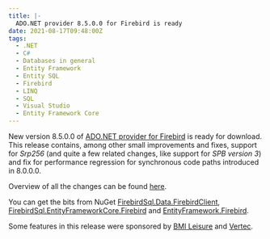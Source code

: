 ```yaml
---
title: |-
  ADO.NET provider 8.5.0.0 for Firebird is ready
date: 2021-08-17T09:48:00Z
tags:
  - .NET
  - C#
  - Databases in general
  - Entity Framework
  - Entity SQL
  - Firebird
  - LINQ
  - SQL
  - Visual Studio
  - Entity Framework Core
---
```

New version 8.5.0.0 of [ADO.NET provider for Firebird][1] is ready for download. This release contains, among other small improvements and fixes, support for _Srp256_ (and quite a few related changes, like support for _SPB version 3_) and fix for performance regression for synchronous code paths introduced in 8.0.0.0.

<!-- excerpt -->

Overview of all the changes can be found [here][5].

You can get the bits from NuGet [FirebirdSql.Data.FirebirdClient][2], [FirebirdSql.EntityFrameworkCore.Firebird][4] and [EntityFramework.Firebird][3].

Some features in this release were sponsored by [BMI Leisure][7] and [Vertec][6].

[1]: http://www.firebirdsql.org/en/net-provider/
[2]: http://www.nuget.org/packages/FirebirdSql.Data.FirebirdClient/
[3]: http://www.nuget.org/packages/EntityFramework.Firebird/
[4]: http://www.nuget.org/packages/FirebirdSql.EntityFrameworkCore.Firebird/
[5]: https://github.com/FirebirdSQL/NETProvider/issues?q=is%3Aissue+label%3A%22fix-version%3A+8.5.0.0%22
[6]: https://www.vertec.com/
[7]: https://www.bmileisure.com/